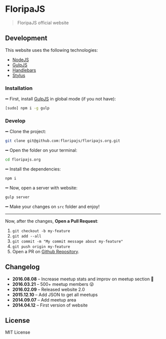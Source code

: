 # FloripaJS
> FloripaJS official website

## Development

This website uses the following technologies:
 
- [NodeJS](http://nodejs.org)
- [GulpJS](http://gulpjs.com)
- [Handlebars](http://handlebarsjs.com)
- [Stylus](http://stylus-lang.com)

### Installation

:heavy_minus_sign: First, install [GulpJS](http://gulpjs.com) in global mode (if you not have):

```bash
[sudo] npm i -g gulp
```

### Develop

:heavy_minus_sign: Clone the project:

```bash
git clone git@github.com:floripajs/floripajs.org.git
```

:heavy_minus_sign: Open the folder on your terminal:

```bash
cd floripajs.org
```

:heavy_minus_sign: Install the dependencies:

```bash
npm i
```

:heavy_minus_sign: Now, open a server with website:

```bash
gulp server
```

:heavy_minus_sign: Make your changes on `src` folder and enjoy!

***

Now, after the changes, **Open a Pull Request**:

1. `git checkout -b my-feature`
2. `git add --all`
3. `git commit -m "My commit message about my-feature"`
4. `git push origin my-feature`
5. Open a PR on [Github Repository](https://github.com/floripajs/floripajs.org).

## Changelog

- **2016.08.08** – Increase meetup stats and improv on meetup section :punch:
- **2016.03.21** – 500+ meetup members :stuck_out_tongue_winking_eye:
- **2016.02.09** – Released website 2.0
- **2015.12.10** – Add JSON to get all meetups
- **2014.09.07** – Add meetup area
- **2014.04.12** – First version of website

## License

MIT License



